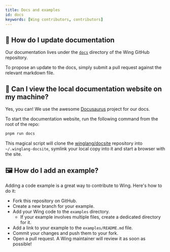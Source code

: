 ```yaml
---
title: Docs and examples
id: docs
keywords: [Wing contributors, contributors]
---
```


## 📕 How do I update documentation

Our documentation lives under the [`docs`](https://github.com/winglang/wing/tree/main/docs)
directory of the Wing GitHub repository. 

To propose an update to the docs, simply submit a pull request against the relevant markdown file.

## 📕 Can I view the local documentation website on my machine?

Yes, you can! We use the awesome [Docusaurus](https://docusaurus.io/) project for our docs.

To start the documentation website, run the following command from the root of the repo:

```sh
pnpm run docs
```

This magical script will clone the [winglang/docsite](https://github.com/winglang/docsite)
repository into `~/.winglang-docsite`, symlink your local copy into it and start a browser with the
site.

## 🖼️ How do I add an example?

Adding a code example is a great way to contribute to Wing.  Here's how to do it:

* Fork this repository on GitHub.
* Create a new branch for your example.
* Add your Wing code to the `examples` directory.
  * If your example involves multiple files, create a dedicated directory for it.
* Add a link to your example to the `examples/README.md` file.
* Commit your changes and push them to your fork.
* Open a pull request. A Wing maintainer will review it as soon as possible!
